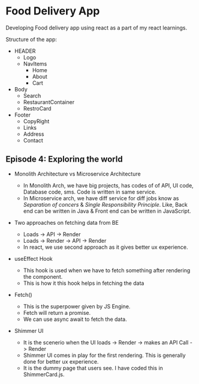 # Food Delivery App

Developing Food delivery app using react as a part of my react learnings.

Structure of the app:
 

 * HEADER
    * Logo
    * NavItems
        * Home 
        * About
        * Cart
 * Body
   * Search
   * RestaurantContainer
   * RestroCard
* Footer
   * CopyRight
   * Links
   * Address
   * Contact

## Episode 4: Exploring the world

* Monolith Architecture vs Microservice Architecture
  * In Monolith Arch, we have big projects, has codes of of API, UI code, Database code, sms. Code is written in same service.
  * In Microservice arch, we have diff service for diff jobs know as *Separation of concers* & *Single Responsibility Principle*. Like, Back end can be written in Java & Front end can be written in JavaScript.

* Two approaches on fetching data from BE
  * Loads -> API -> Render
  * Loads -> Render -> API -> Render
  * In react, we use second approach as it gives better ux experience.

* useEffect Hook
  * This hook is used when we have to fetch something after rendering the component.
  * This is how it this hook helps in fetching the data

* Fetch()
   * This is the superpower given by JS Engine.
   * Fetch will return a promise.
   * We can use async await to fetch the data.

* Shimmer UI
   * It is the scenerio when the UI loads -> Render -> makes an API Call -> Render
   * Shimmer UI comes in play for the first rendering. This is generally done for better ux experience.
   * It is the dummy page that users see. I have coded this in ShimmerCard.js. 
 
 